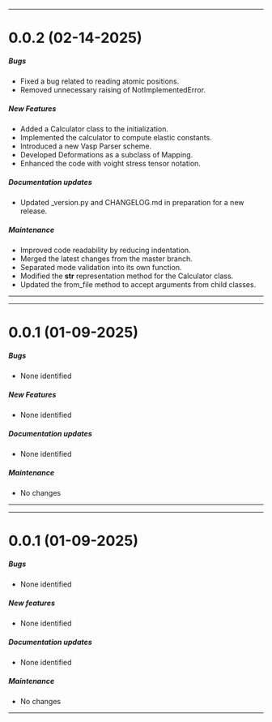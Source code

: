 
___

# 0.0.2 (02-14-2025)

##### Bugs
- Fixed a bug related to reading atomic positions.
- Removed unnecessary raising of NotImplementedError.

##### New Features
- Added a Calculator class to the initialization.
- Implemented the calculator to compute elastic constants.
- Introduced a new Vasp Parser scheme.
- Developed Deformations as a subclass of Mapping.
- Enhanced the code with voight stress tensor notation.

##### Documentation updates
- Updated _version.py and CHANGELOG.md in preparation for a new release.

##### Maintenance
- Improved code readability by reducing indentation.
- Merged the latest changes from the master branch.
- Separated mode validation into its own function.
- Modified the __str__ representation method for the Calculator class.
- Updated the from_file method to accept arguments from child classes.

___

___

# 0.0.1 (01-09-2025)

##### Bugs
- None identified

##### New Features
- None identified

##### Documentation updates
- None identified

##### Maintenance
- No changes

___

___

# 0.0.1 (01-09-2025)

##### Bugs
- None identified
##### New features
- None identified
##### Documentation updates
- None identified
##### Maintenance
- No changes

___
